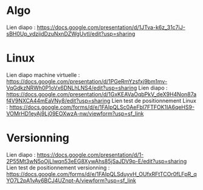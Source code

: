 # Algo
Lien diapo : https://docs.google.com/presentation/d/1JTva-k6z_31c7iJ-sBH0Up_vdzijdDzuNxnDZWgUvtI/edit?usp=sharing
# Linux
Lien diapo machine virtuelle : https://docs.google.com/presentation/d/1PGeRmYzsfxj9bm1mv-VqGdkzNRWh0P1oVx6DNLhLNS4/edit?usp=sharing
Lien diapo : https://docs.google.com/presentation/d/1GxKEAVaOqbPkV_deX9H4Non87af4V9NXCA44mEaVNy8/edit?usp=sharing
Lien test de positionnement Linux : https://docs.google.com/forms/d/e/1FAIpQLSc0AeFbl7FTFOK1IA6qeHS9-VOMrHD1eyAj9Lj09EOXwzA-nw/viewform?usp=sf_link

# Versionning
Lien diapo : https://docs.google.com/presentation/d/1-2P55Mt3wN5oOjLIwqn53eEG8XywAhs85jSaJDV9p-E/edit?usp=sharing
Lien test de positionnement versionning : https://docs.google.com/forms/d/e/1FAIpQLSduyvH_OUfxRFtTCOr0fLFpR_qYO7L2pA1vAy6BCJ4UZnpt-A/viewform?usp=sf_link

